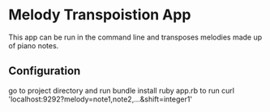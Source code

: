 # Melody Transpoistion App
This app can be run in the command line and transposes melodies made up of piano notes.

## Configuration
go to project directory and run
	bundle install
	ruby app.rb
to run
	 curl 'localhost:9292?melody=note1,note2,...&shift=integer1'

